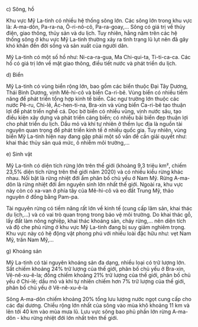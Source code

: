 c) Sông, hồ

Khu vực Mỹ La-tinh có nhiều hệ thống sông lớn. Các sông lớn trong khu vực là: A-ma-dôn, Pa-ra-na, Ô-ri-nô-cô, Pa-ra-goay,... Sông có giá trị về thủy điện, giao thông, thủy sản và du lịch. Tuy nhiên, hằng năm trên các hệ thống sông ở khu vực Mỹ La-tinh thường xảy ra tình trạng lũ lụt nên đã gây khó khăn đến đời sống và sản xuất của người dân.

Mỹ La-tinh có một số hồ như: Ni-ca-ra-gua, Ma Chi-qui-ta, Ti-ti-ca-ca. Các hồ có giá trị lớn về mặt giao thông, điều tiết nước và phát triển du lịch.

d) Biển

Mỹ La-tinh có vùng biển rộng lớn, bao gồm các biển thuộc Đại Tây Dương, Thái Bình Dương, vịnh Mê-hi-cô và biển Ca-ri-bê. Vùng biển có nhiều tiềm năng để phát triển tổng hợp kinh tế biển. Các ngư trường lớn thuộc các nước Pê-ru, Chi-lê, Ác-hen-ti-na, Bra-xin và vùng biển Ca-ri-bê tạo thuận lợi để phát triển nghề cá. Dọc bờ biển có nhiều vũng, vịnh nước sâu, tạo điều kiện xây dựng và phát triển cảng biển; có nhiều bãi biển đẹp thuận lợi cho phát triển du lịch. Dầu mỏ và khí tự nhiên ở thềm lục địa là nguồn tài nguyên quan trọng để phát triển kinh tế ở nhiều quốc gia. Tuy nhiên, vùng biển Mỹ La-tinh hiện nay đang gặp phải một số vấn đề cần giải quyết như: khai thác thủy sản quá mức, ô nhiễm môi trường,...

e) Sinh vật

Mỹ La-tinh có diện tích rừng lớn trên thế giới (khoảng 9,3 triệu km², chiếm 23,5% diện tích rừng trên thế giới năm 2020) và có nhiều kiểu rừng khác nhau. Nổi bật là rừng nhiệt đới ẩm phân bố chủ yếu ở Nam Mỹ. Rừng A-ma-dôn là rừng nhiệt đới ẩm nguyên sinh lớn nhất thế giới. Ngoài ra, khu vực này còn có xa-van ở phía tây của Mê-hi-cô và eo đất Trung Mỹ, thảo nguyên ở đồng bằng Pam-pa.

Tài nguyên rừng có tiềm năng rất lớn về kinh tế (cung cấp lâm sản, khai thác du lịch,...) và có vai trò quan trọng trong bảo vệ môi trường. Do khai thác gỗ, lấy đất làm nông nghiệp, khai thác khoáng sản, cháy rừng,... nên diện tích và độ che phủ rừng ở khu vực Mỹ La-tinh đang bị suy giảm nghiêm trọng. Khu vực này có hệ động vật phong phú với nhiều loài đặc hữu như: vẹt Nam Mỹ, trăn Nam Mỹ,...

g) Khoáng sản

Mỹ La-tinh có tài nguyên khoáng sản đa dạng, nhiều loại có trữ lượng lớn. Sắt chiếm khoảng 24% trữ lượng của thế giới, phân bố chủ yếu ở Bra-xin, Vê-nê-xu-ê-la; đồng chiếm khoảng 21% trữ lượng của thế giới, phân bố chủ yếu ở Chi-lê; dầu mỏ và khí tự nhiên chiếm hơn 7% trữ lượng của thế giới, phân bố chủ yếu ở Vê-nê-xu-ê-la

Sông A-ma-dôn chiếm khoảng 20% tổng lưu lượng nước ngọt cung cấp cho các đại dương. Chiều rộng lớn nhất của sông vào mùa khô khoảng 11 km và lên tới 40 km vào mùa mưa lũ. Lưu vực sông bao phủ phần lớn rừng A-ma-dôn - khu rừng nhiệt đới lớn nhất trên thế giới.